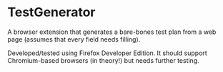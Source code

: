 # TestGenerator
A browser extension that generates a bare-bones test plan from a web page (assumes that every field needs filling).

Developed/tested using Firefox Developer Edition. It should support Chromium-based browsers (in theory!) but needs further testing.